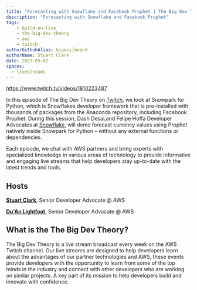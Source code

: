 ```yaml
---
title: "Forecasting with Snowflake and Facebook Prophet | The Big Dev Theory | S2 | Ep.3 Show Notes"
description: "Forecasting with Snowflake and Facebook Prophet"
tags:
    - build-on-live
    - the-big-dev-theory
    - aws
    - twitch
authorGithubAlias: bigevilbeard
authorName: Stuart Clark
date: 2023-05-02
spaces:
  - livestreams
---
```


https://www.twitch.tv/videos/1810223487

In this episode of The Big Dev Theory on [Twitch](https://www.twitch.tv/videos/1810223487), we look at Snowpark for Python, which is Snowflakes developer framework that is pre-installed with thousands of packages from the Anaconda repository, including Facebook Prophet. During this session, Dash Desai,and Felipe Hoffa Developer Advocates at [Snowflake](https://www.snowflake.com/), will demo forecast currency values using Prophet natively inside Snowpark for Python – without any external functions or dependencies.

Each episode, we chat with AWS partners and bring experts with specialized knowledge in various areas of technology to provide informative and engaging live streams that help developers stay up-to-date with the latest trends and tools.

## Hosts

[**Stuart Clark**](https://twitter.com/bigevilbeard), Senior Developer Advocate @ AWS

[**Du'An Lightfoot**](https://twitter.com/labeveryday), Senior Developer Advocate @ AWS

## What is the The Big Dev Theory?

 The Big Dev Theory is a live stream broadcast every week on the AWS Twitch channel. Our live streams are designed to help developers learn about the advantages of our partner technologies and AWS, these events provide developers with the opportunity to learn from some of the top minds in the industry and connect with other developers who are working on similar projects. A key part of its mission to help developers build and innovate with confidence.